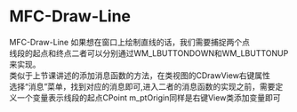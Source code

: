 # MFC-Draw-Line
MFC-Draw-Line
如果想在窗口上绘制直线的话，我们需要捕捉两个点<br>
线段的起点和终点二者可以分别通过WM_LBUTTONDOWN和WM_LBUTTONUP来实现。<br>
类似于上节课讲述的添加消息函数的方法，在类视图的CDrawView右键属性<br>
选择“消息”菜单，找到对应的消息即可,进入二者的消息函数的实现之前，需要定义一个变量表示线段的起点CPoint m_ptOrigin同样是右键View类添加变量即可<br>


